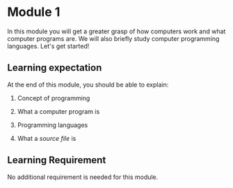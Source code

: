 # Module 1

In this module you will get a greater grasp of how computers work and what computer programs are. We will also briefly study computer programming languages. Let's get started!

## Learning expectation

At the end of this module, you should be able to explain:

1. Concept of programming

2. What a computer program is

3. Programming languages

4. What a _source file_ is

## Learning Requirement

No additional requirement is needed for this module.
